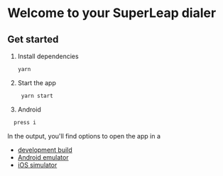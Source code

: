 # Welcome to your SuperLeap dialer

## Get started

1. Install dependencies

   ```bash
   yarn
   ```

2. Start the app

   ```bash
    yarn start
   ```

3. Android

  ```bash
    press i
   ```

In the output, you'll find options to open the app in a

- [development build](https://docs.expo.dev/develop/development-builds/introduction/)
- [Android emulator](https://docs.expo.dev/workflow/android-studio-emulator/)
- [iOS simulator](https://docs.expo.dev/workflow/ios-simulator/)
